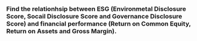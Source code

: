 ### Find the relationhsip between ESG (Environmetal Disclosure Score, Socail Disclosure Score and Governance Disclosure Score) and financial performance (Return on Common Equity, Return on Assets and Gross Margin).
